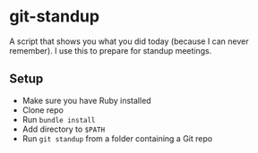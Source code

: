 # git-standup

A script that shows you what you did today (because I can never remember). I use this to prepare for standup meetings.

## Setup

- Make sure you have Ruby installed
- Clone repo
- Run `bundle install`
- Add directory to `$PATH`
- Run `git standup` from a folder containing a Git repo
